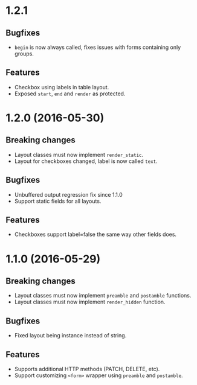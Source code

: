 # 1.2.1

## Bugfixes

 - `begin` is now always called, fixes issues with forms containing only groups.
	
## Features

 - Checkbox using labels in table layout.
 - Exposed `start`, `end` and `render` as protected.

# 1.2.0 (2016-05-30)

## Breaking changes

  - Layout classes must now implement `render_static`.
  - Layout for checkboxes changed, label is now called `text`.

## Bugfixes

  - Unbuffered output regression fix since 1.1.0
  - Support static fields for all layouts.

## Features

  - Checkboxes support label=false the same way other fields does.

# 1.1.0 (2016-05-29)

## Breaking changes

  - Layout classes must now implement `preamble` and `postamble` functions.
  - Layout classes must now implement `render_hidden` function.

## Bugfixes

  - Fixed layout being instance instead of string.

## Features

  - Supports additional HTTP methods (PATCH, DELETE, etc).
  - Support customizing `<form>` wrapper using `preamble` and `postamble`.
